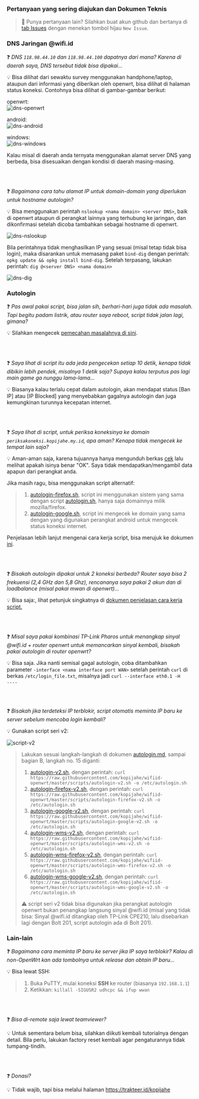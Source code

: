 ### **Pertanyaan yang sering diajukan dan Dokumen Teknis**

> :loudspeaker: Punya pertanyaan lain? Silahkan buat akun github dan bertanya di [tab Issues](https://github.com/kopijahe/wifiid-openwrt/issues) dengan menekan tombol hijau `New Issue`.

### **DNS Jaringan @wifi.id**

:question: _DNS `118.98.44.10` dan `118.98.44.100` dapatnya dari mana? Karena di daerah saya, DNS tersebut tidak bisa dipakai..._

:bulb: Bisa dilihat dari sewaktu survey menggunakan handphone/laptop, ataupun dari informasi yang diberikan oleh openwrt, bisa dilihat di halaman status koneksi. Contohnya bisa dilihat di gambar-gambar berikut:

   openwrt:  
   ![dns-openwrt](pics/technical-info/DNS-openwrt.png)

   android:  
   ![dns-android](pics/technical-info/DNS-android.png)

   windows:  
   ![dns-windows](pics/technical-info/DNS-windows.png)

Kalau misal di daerah anda ternyata menggunakan alamat server DNS yang berbeda, bisa disesuaikan dengan kondisi di daerah masing-masing.

<br><br>

:question:  _Bagaimana cara tahu alamat IP untuk domain-domain yang diperlukan untuk hostname autologin?_

:bulb: Bisa menggunakan perintah `nslookup <nama domain> <server DNS>`, baik di openwrt ataupun di perangkat lainnya yang terhubung ke jaringan, dan dikonfirmasi setelah dicoba tambahkan sebagai hostname di openwrt.

   ![dns-nslookup](pics/technical-info/DNS-nslookup.png)
	
Bila perintahnya tidak menghasilkan IP yang sesuai (misal tetap tidak bisa login), maka disarankan untuk memasang paket `bind-dig` dengan perintah: `opkg update && opkg install bind-dig`. Setelah terpasang, lakukan perintah: `dig @<server DNS> <nama domain>`

   ![dns-dig](pics/technical-info/DNS-dig.png)

### **Autologin**

:question: _Pas awal pakai script, bisa jalan sih, berhari-hari juga tidak ada masalah. Tapi begitu padam listrik, atau router saya reboot, script tidak jalan lagi, gimana?_

:bulb: Silahkan mengecek [pemecahan masalahnya di sini](https://github.com/kopijahe/wifiid-openwrt/issues/4).

<br><br>

:question: _Saya lihat di script itu ada jeda pengecekan setiap 10 detik, kenapa tidak dibikin lebih pendek, misalnya 1 detik saja? Supaya kalau terputus pas lagi main game ga nunggu lama-lama..._

:bulb: Biasanya kalau terlalu cepat dalam autologin, akan mendapat status \[Ban IP\] atau \[IP Blocked\] yang menyebabkan gagalnya autologin dan juga kemungkinan turunnya kecepatan internet.

<br><br>

:question: _Saya lihat di script, untuk periksa koneksinya ke domain `periksakoneksi.kopijahe.my.id`, apa aman? Kenapa tidak mengecek ke tempat lain saja?_

:bulb: Aman-aman saja, karena tujuannya hanya mengunduh berkas [cek](https://github.com/kopijahe/periksakoneksi.kopijahe.my.id/blob/master/cek) lalu melihat apakah isinya benar "OK". Saya tidak mendapatkan/mengambil data apapun dari perangkat anda.

Jika masih ragu, bisa menggunakan script alternatif:

> 1. [autologin-firefox.sh](scripts/autologin-firefox.sh), script ini menggunakan sistem yang sama dengan script [autologin.sh](scripts/autologin.sh), hanya saja domainnya milik mozilla/firefox.
> 2. [autologin-google.sh](scripts/autologin-google.sh), script ini mengecek ke domain yang sama dengan yang digunakan perangkat android untuk mengecek status koneksi internet.

Penjelasan lebih lanjut mengenai cara kerja script, bisa merujuk ke dokumen [ini](scripts/README.md).

<br><br>

:question: _Bisakah autologin dipakai untuk 2 koneksi berbeda? Router saya bisa 2 frekuensi (2,4 GHz dan 5,8 Ghz), rencananya saya pakai 2 akun dan di loadbalance (misal pakai mwan di openwrt)..._

:bulb: Bisa saja:, lihat petunjuk singkatnya di [dokumen penjelasan cara kerja script.](scripts/README.md#load-balance)

<br><br>

:question: _Misal saya pakai kombinasi TP-Link Pharos untuk menangkap sinyal <span></span>@wifi.id + router openwrt untuk memancarkan sinyal kembali, bisakah pakai autologin di router openwrt?_

:bulb: Bisa saja. Jika nanti semisal gagal autologin, coba ditambahkan parameter ```-interface <nama interface port WAN>``` setelah perintah ```curl``` di berkas ```/etc/login_file.txt```, misalnya jadi ```curl --interface eth0.1 -H ....```

<br><br>

:question: _Bisakah jika terdeteksi IP terblokir, script otomatis meminta IP baru ke server sebelum mencoba login kembali?_

:bulb: Gunakan script seri v2:

![script-v2](pics/autologin/anti-ip-block.png)

> Lakukan sesuai langkah-langkah di dokumen [autologin.md](autologin.md), sampai bagian B, langkah no. 15 diganti:
>
> 1. [autologin-v2.sh](scripts/autologin-v2.sh), dengan perintah: ```curl https://raw.githubusercontent.com/kopijahe/wifiid-openwrt/master/scripts/autologin-v2.sh -o /etc/autologin.sh```
> 2. [autologin-firefox-v2.sh](scripts/autologin-firefox-v2.sh), dengan perintah: ```curl https://raw.githubusercontent.com/kopijahe/wifiid-openwrt/master/scripts/autologin-firefox-v2.sh -o /etc/autologin.sh```
> 3. [autologin-google-v2.sh](scripts/autologin-google-v2.sh), dengan perintah: ```curl https://raw.githubusercontent.com/kopijahe/wifiid-openwrt/master/scripts/autologin-google-v2.sh -o /etc/autologin.sh```
> 4. [autologin-wms-v2.sh](scripts/autologin-v2.sh), dengan perintah: ```curl https://raw.githubusercontent.com/kopijahe/wifiid-openwrt/master/scripts/autologin-wms-v2.sh -o /etc/autologin.sh```
> 5. [autologin-wms-firefox-v2.sh](scripts/autologin-firefox-v2.sh), dengan perintah: ```curl https://raw.githubusercontent.com/kopijahe/wifiid-openwrt/master/scripts/autologin-wms-firefox-v2.sh -o /etc/autologin.sh```
> 6. [autologin-wms-google-v2.sh](scripts/autologin-google-v2.sh), dengan perintah: ```curl https://raw.githubusercontent.com/kopijahe/wifiid-openwrt/master/scripts/autologin-wms-google-v2.sh -o /etc/autologin.sh```
>
> :warning: script seri v2 tidak bisa digunakan jika perangkat autologin openwrt bukan penangkap langsung sinyal <span></span>@wifi.id (misal yang tidak bisa: Sinyal <span></span>@wifi.id ditangkap oleh TP-Link CPE210, lalu disebarkan lagi dengan Bolt 201, script autologin ada di Bolt 201).



### **Lain-lain**



:question: _Bagaimana cara meminta IP baru ke server jika IP saya terblokir? Kalau di non-OpenWrt kan ada tombolnya untuk release dan obtain IP baru..._

:bulb: Bisa lewat SSH:

> 1. Buka PuTTY, mulai koneksi **SSH** ke router (biasanya ```192.168.1.1```)
> 2. Ketikkan: ```killall -SIGUSR2 udhcpc && ifup wwan```

<br><br>

:question: _Bisa di-remote saja lewat teamviewer?_

:bulb: Untuk sementara belum bisa, silahkan diikuti kembali tutorialnya dengan detail. Bila perlu, lakukan factory reset kembali agar pengaturannya tidak tumpang-tindih.

<br><br>

:question: _Donasi?_

:bulb: Tidak wajib, tapi bisa melalui halaman https://trakteer.id/kopijahe